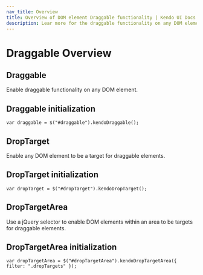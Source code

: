 ```yaml
---
nav_title: Overview
title: Overview of DOM element Draggable functionality | Kendo UI Docs
description: Lear more for the draggable functionality on any DOM element and how to enable and initialize it. We guide you how to enable DOM to be a target for draggable elements.
---
```


# Draggable Overview

## Draggable

Enable draggable functionality on any DOM element.

## **Draggable** initialization

    var draggable = $("#draggable").kendoDraggable();

## DropTarget

Enable any DOM element to be a target for draggable elements.

## **DropTarget** initialization

    var dropTarget = $("#dropTarget").kendoDropTarget();

## DropTargetArea

Use a jQuery selector to enable DOM elements within an area to be targets for draggable elements.

## **DropTargetArea** initialization

    var dropTargetArea = $("#dropTargetArea").kendoDropTargetArea({ filter: ".dropTargets" });
